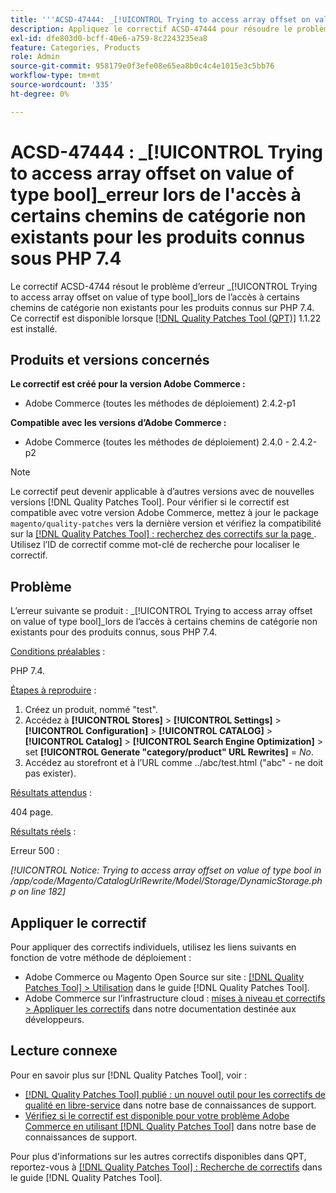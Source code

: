 ```yaml
---
title: '''ACSD-47444: _[!UICONTROL Trying to access array offset on value of type bool]_ erreur lors de l''accès à certains chemins de catégorie non existants pour les produits connus sur PHP 7.4'''
description: Appliquez le correctif ACSD-47444 pour résoudre le problème Adobe Commerce en raison duquel une erreur _[!UICONTROL Trying to access array offset on value of type bool]_ s’est produite lors de l’accès à certains chemins de catégorie non existants pour des produits connus, sous PHP 7.4.
exl-id: dfe803d0-bcff-40e6-a759-8c2243235ea8
feature: Categories, Products
role: Admin
source-git-commit: 958179e0f3efe08e65ea8b0c4c4e1015e3c5bb76
workflow-type: tm+mt
source-wordcount: '335'
ht-degree: 0%

---
```


# ACSD-47444 : _[!UICONTROL Trying to access array offset on value of type bool]_erreur lors de l&#39;accès à certains chemins de catégorie non existants pour les produits connus sous PHP 7.4

Le correctif ACSD-4744 résout le problème d’erreur _[!UICONTROL Trying to access array offset on value of type bool]_lors de l’accès à certains chemins de catégorie non existants pour les produits connus sur PHP 7.4. Ce correctif est disponible lorsque [[!DNL Quality Patches Tool (QPT)]](/help/announcements/adobe-commerce-announcements/magento-quality-patches-released-new-tool-to-self-serve-quality-patches.md) 1.1.22 est installé.

## Produits et versions concernés

**Le correctif est créé pour la version Adobe Commerce :**
* Adobe Commerce (toutes les méthodes de déploiement) 2.4.2-p1

**Compatible avec les versions d’Adobe Commerce :**
* Adobe Commerce (toutes les méthodes de déploiement) 2.4.0 - 2.4.2-p2

>[!NOTE]
>
>Le correctif peut devenir applicable à d’autres versions avec de nouvelles versions [!DNL Quality Patches Tool]. Pour vérifier si le correctif est compatible avec votre version Adobe Commerce, mettez à jour le package `magento/quality-patches` vers la dernière version et vérifiez la compatibilité sur la [[!DNL Quality Patches Tool] : recherchez des correctifs sur la page ](https://experienceleague.adobe.com/tools/commerce-quality-patches/index.html). Utilisez l’ID de correctif comme mot-clé de recherche pour localiser le correctif.

## Problème

L’erreur suivante se produit : _[!UICONTROL Trying to access array offset on value of type bool]_lors de l’accès à certains chemins de catégorie non existants pour des produits connus, sous PHP 7.4.

<u>Conditions préalables</u> :

PHP 7.4.

<u>Étapes à reproduire</u> :

1. Créez un produit, nommé &quot;test&quot;.
1. Accédez à **[!UICONTROL Stores]** > **[!UICONTROL Settings]** > **[!UICONTROL Configuration]** > **[!UICONTROL CATALOG]** > **[!UICONTROL Catalog]** > **[!UICONTROL Search Engine Optimization]** > set **[!UICONTROL Generate "category/product" URL Rewrites]** = _No_.
1. Accédez au storefront et à l’URL comme ../abc/test.html (&quot;abc&quot; - ne doit pas exister).

<u>Résultats attendus</u> :

404 page.

<u>Résultats réels</u> :

Erreur 500 :

_[!UICONTROL Notice: Trying to access array offset on value of type bool in /app/code/Magento/CatalogUrlRewrite/Model/Storage/DynamicStorage.php on line 182]_

## Appliquer le correctif

Pour appliquer des correctifs individuels, utilisez les liens suivants en fonction de votre méthode de déploiement :

* Adobe Commerce ou Magento Open Source sur site : [[!DNL Quality Patches Tool] > Utilisation](https://experienceleague.adobe.com/docs/commerce-operations/tools/quality-patches-tool/usage.html) dans le guide [!DNL Quality Patches Tool].
* Adobe Commerce sur l’infrastructure cloud : [mises à niveau et correctifs > Appliquer les correctifs](https://experienceleague.adobe.com/docs/commerce-cloud-service/user-guide/develop/upgrade/apply-patches.html) dans notre documentation destinée aux développeurs.

## Lecture connexe

Pour en savoir plus sur [!DNL Quality Patches Tool], voir :

* [[!DNL Quality Patches Tool] publié : un nouvel outil pour les correctifs de qualité en libre-service](/help/announcements/adobe-commerce-announcements/magento-quality-patches-released-new-tool-to-self-serve-quality-patches.md) dans notre base de connaissances de support.
* [Vérifiez si le correctif est disponible pour votre problème Adobe Commerce en utilisant  [!DNL Quality Patches Tool]](/help/support-tools/patches-available-in-qpt-tool/check-patch-for-magento-issue-with-magento-quality-patches.md) dans notre base de connaissances de support.

Pour plus d&#39;informations sur les autres correctifs disponibles dans QPT, reportez-vous à [[!DNL Quality Patches Tool] : Recherche de correctifs](https://experienceleague.adobe.com/tools/commerce-quality-patches/index.html) dans le guide [!DNL Quality Patches Tool].
